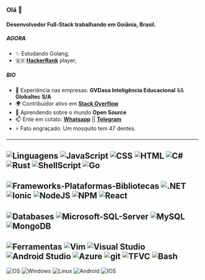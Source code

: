 ### Olá 👋

#### Desenvolvedor Full-Stack trabalhando em Goiânia, Brasil.

##### AGORA

- ✨ Estudando Golang;
- 🇧🇷 **[HackerRank](https://www.hackerrank.com/lucasquin)** player; 

##### BIO

- 🏢 Experiência nas empresas: **GVDasa Inteligência Educacional** && **Globaltec S/A** 
- 🌍 Contribuidor ativo em **[Stack Overflow](https://pt.stackoverflow.com/users/189583/lucas-lopes)**
- 🌱 Aprendendo sobre o mundo **Open Source**
- 📫 Ente em cotato: **[Whatsapp](https://wa.me/5562995664142)** || **[Telegram](https://t.me/lucasquin)**
- ⚡️ Fato engraçado: Um mosquito tem 47 dentes.

----

![Linguagens](https://img.shields.io/static/v1?label=&message=Linguagens:&color=111&style=flat-square)
![JavaScript](https://img.shields.io/static/v1?logo=javascript&label=&message=JavaScript&color=36465D&logoColor=AAA&style=flat-square)
![CSS](https://img.shields.io/static/v1?logo=css3&label=&message=CSS&color=36465D&logoColor=AAA&style=flat-square)
![HTML](https://img.shields.io/static/v1?logo=html5&label=&message=HTML&color=36465D&logoColor=AAA&style=flat-square)
![C#](https://img.shields.io/static/v1?logo=c-sharp&label=&message=C%23&color=36465D&logoColor=AAA&style=flat-square)
![Rust](https://img.shields.io/static/v1?logo=rust&label=&message=Rust&color=36465D&logoColor=AAA&style=flat-square)
![ShellScript](https://img.shields.io/static/v1?logo=gnu-basht&label=&message=Shell%20Script&color=36465D&logoColor=AAA&style=flat-square)
![Go](https://img.shields.io/static/v1?logo=go&label=&message=Golang&color=36465D&logoColor=AAA&style=flat-square)
----
![Frameworks-Plataformas-Bibliotecas](https://img.shields.io/static/v1?label=&message=Frameworks%2C%20Plataformas%20e%20Bibliotecas:&color=111&style=flat-square)
![.NET](https://img.shields.io/static/v1?logo=.net&label=&message=.NET&color=36465D&logoColor=AAA&style=flat-square)
![Ionic](https://img.shields.io/static/v1?logo=Ionic&label=&message=Ionic&color=36465D&logoColor=AAA&style=flat-square)
![NodeJS](https://img.shields.io/static/v1?logo=node.js&label=&message=.NodeJS&color=36465D&logoColor=AAA&style=flat-square)
![NPM](https://img.shields.io/static/v1?logo=npm&label=&message=NPM&color=36465D&logoColor=AAA&style=flat-square)
![React](https://img.shields.io/static/v1?logo=react&label=&message=React&color=36465D&logoColor=AAA&style=flat-square)
----
![Databases](https://img.shields.io/static/v1?label=&message=Databases:&color=111&style=flat-square)
![Microsoft-SQL-Server](https://img.shields.io/static/v1?logo=microsoft%20sql%20server&label=&message=Microsoft%20SQL%20Server&color=36465D&logoColor=AAA&style=flat-square)
![MySQL](https://img.shields.io/static/v1?logo=mysql&label=&message=MySQL&color=36465D&logoColor=AAA&style=flat-square)
![MongoDB](https://img.shields.io/static/v1?logo=mongodb&label=&message=MongoDB&color=36465D&logoColor=AAA&style=flat-square)
----
![Ferramentas](https://img.shields.io/static/v1?label=&message=Ferramentas:&color=111&style=flat-square)
![Vim](https://img.shields.io/static/v1?logo=vim&label=&message=Vim&color=36465D&logoColor=AAA&style=flat-square)
![Visual Studio](https://img.shields.io/static/v1?logo=visual-studio&label=&message=Visual%20Studio&color=36465D&logoColor=AAA&style=flat-square)
![Android Studio](https://img.shields.io/static/v1?logo=android-studio&label=&message=Android-Studio&color=36465D&logoColor=AAA&style=flat-square)
![Azure](https://img.shields.io/static/v1?logo=microsoftazure&label=&message=Azure&color=36465D&logoColor=AAA&style=flat-square)
![git](https://img.shields.io/static/v1?logo=git&label=&message=Git&color=36465D&logoColor=AAA&style=flat-square)
![TFVC](https://img.shields.io/static/v1?logo=microsoftazure&label=&message=TFVC&color=36465D&logoColor=AAA&style=flat-square)
![Bash](https://img.shields.io/static/v1?logo=gnu-bash&label=&message=Bash&color=36465D&logoColor=AAA&style=flat-square)
----
![OS](https://img.shields.io/static/v1?label=&message=OS:&color=111&style=flat-square)
![Windows](https://img.shields.io/static/v1?logo=windows&label=&message=Windows&color=36465D&logoColor=AAA&style=flat-square)
![Linux](https://img.shields.io/static/v1?logo=linux&label=&message=Linux&color=36465D&logoColor=AAA&style=flat-square)
![Android](https://img.shields.io/static/v1?logo=android&label=&message=Android&color=36465D&logoColor=AAA&style=flat-square)
![IOS](https://img.shields.io/static/v1?logo=ios&label=&message=IOS&color=36465D&logoColor=AAA&style=flat-square)
